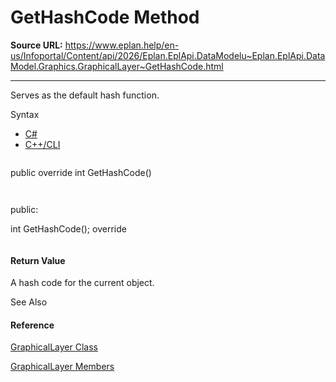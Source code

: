 # GetHashCode Method

**Source URL:** https://www.eplan.help/en-us/Infoportal/Content/api/2026/Eplan.EplApi.DataModelu~Eplan.EplApi.DataModel.Graphics.GraphicalLayer~GetHashCode.html

---

Serves as the default hash function.

Syntax

- [C#](#i-syntax-CS)
- [C++/CLI](#i-syntax-CPP2005)

```
```
public override int GetHashCode()
```
```

```
```
public:
int GetHashCode(); override
```
```

#### Return Value

A hash code for the current object.



See Also

#### Reference

[GraphicalLayer Class](Eplan.EplApi.DataModelu~Eplan.EplApi.DataModel.Graphics.GraphicalLayer.html)
  
[GraphicalLayer Members](Eplan.EplApi.DataModelu~Eplan.EplApi.DataModel.Graphics.GraphicalLayer_members.html)
